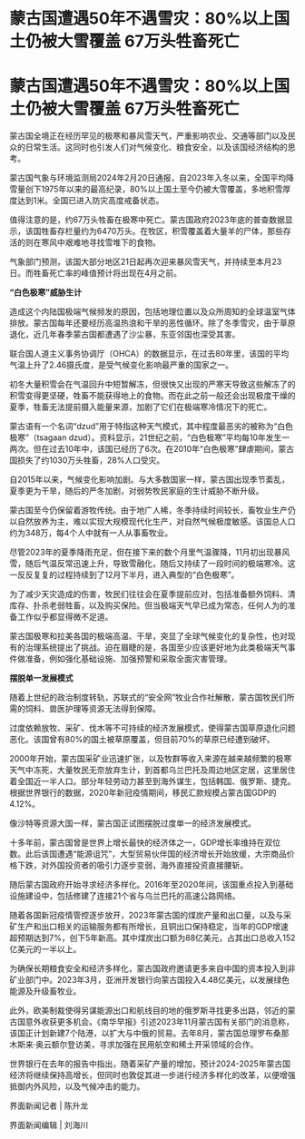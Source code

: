 # 蒙古国遭遇50年不遇雪灾：80%以上国土仍被大雪覆盖 67万头牲畜死亡

# 蒙古国遭遇50年不遇雪灾：80%以上国土仍被大雪覆盖 67万头牲畜死亡

蒙古国全境正在经历罕见的极寒和暴风雪天气，严重影响农业、交通等部门以及民众的日常生活。这同时也引发人们对气候变化、粮食安全，以及该国经济结构的思考。

蒙古国气象与环境监测局2024年2月20日通报，自2023年入冬以来，全国平均降雪量创下1975年以来的最高纪录，80%以上国土至今仍被大雪覆盖，多地积雪厚度达到1米。全国已进入防灾高度戒备状态。

值得注意的是，约67万头牲畜在极寒中死亡。蒙古国政府2023年底的普查数据显示，该国牲畜存栏量约为6470万头。在牧区，积雪覆盖着大量羊的尸体，那些存活的则在寒风中艰难地寻找雪堆下的食物。

气象部门预测，该国大部分地区21日起再次迎来暴风雪天气，并持续至本月23日。而牲畜死亡率的峰值预计将出现在4月之前。

**“白色极寒”威胁生计**

造成这个内陆国极端气候频发的原因，包括地理位置以及众所周知的全球温室气体排放。蒙古国每年还要经历高温热浪和干旱的恶性循环。除了冬季雪灾，由于草原退化，近几年春季蒙古国都遭遇了沙尘暴，东亚邻国也深受其害。

联合国人道主义事务协调厅（OHCA）的数据显示，在过去80年里，该国的平均气温上升了2.46摄氏度，是受气候变化影响最严重的国家之一。

初冬大量积雪会在气温回升中短暂解冻，但很快又出现的严寒天导致这些解冻了的积雪变得更坚硬，牲畜不能获得地上的食物。而在此之前一般还会出现极度干燥的夏季，牲畜无法提前摄入能量来源，加剧了它们在极端寒冷情况下的死亡。

蒙古语有一个名词“dzud”用于特指这种天气模式，其中程度最恶劣的被称为“白色极寒”（tsagaan
dzud）。资料显示，21世纪之前，“白色极寒”平均每10年发生一两次。但在过去10年中，该国已经历了6次。在2010年“白色极寒”肆虐期间，蒙古国损失了约1030万头牲畜，28%人口受灾。

自2015年以来，气候变化影响加剧。与大多数国家一样，蒙古国出现季节紊乱，夏季更为干旱，随后的严冬加剧，对弱势牧民家庭的生计威胁不断升级。

蒙古国至今仍保留着游牧传统。由于地广人稀，冬季持续时间较长，畜牧业生产仍以自然放养为主，难以实现大规模现代化生产，对自然气候极度敏感。该国总人口约为348万，每4个人中就有一人从事畜牧业。

尽管2023年的夏季降雨充足，但在接下来的数个月里气温骤降，11月初出现暴风雪，随后气温反常迅速上升，导致雪融化，随后又持续了一段时间的极端寒冷。这一反反复复的过程持续到了12月下半月，进入典型的“白色极寒”。

为了减少天灾造成的伤害，牧民们往往会在夏季提前应对，包括准备额外饲料、清库存、扑杀老弱牲畜，以及购买保险。但当极端天气早已成为常态，任何人为的准备工作似乎都显得微不足道。

蒙古国极寒和拉美各国的极端高温、干旱，突显了全球气候变化的复杂性，也对现有的治理系统提出了挑战。迫在眉睫的是，各国至少应该更好地为此类极端天气事件做准备，例如强化基础设施、加强预警和采取全面灾害管理。

**摆脱单一发展模式**

随着上世纪的政治制度转轨，苏联式的“安全网”牧业合作社解散，蒙古国牧民们所需的饲料、兽医护理等资源无法得到保障。

过度依赖放牧、采矿、伐木等不可持续的经济发展模式，使得蒙古国草原退化问题恶化。该国曾有80%的国土被草原覆盖，但目前70%的草原已经遭到破坏。

2000年开始，蒙古国采矿业迅速扩张，以及牧群等收入来源在越来越频繁的极寒天气中冻死，大量牧民无奈放弃生计，到首都乌兰巴托及周边地区定居，这里居住着全国近一半人口。部分年轻劳动力甚至到海外谋生，包括韩国、俄罗斯、捷克。根据世界银行的数据，2020年新冠疫情期间，移民汇款规模占蒙古国GDP的4.12%。

像沙特等资源大国一样，蒙古国正试图摆脱过度单一的经济发展模式。

十多年前，蒙古国曾是世界上增长最快的经济体之一，GDP增长率维持在双位数。此后该国遭遇“能源诅咒”，大型贸易伙伴国的经济增长开始放缓，大宗商品价格下跌，对外国投资者的吸引力逐步变弱，海外直接投资直接腰斩。

随后蒙古国政府开始寻求经济多样化。2016年至2020年间，该国重点投入到基础设施建设中，包括修建了连接21个省与乌兰巴托的高速公路网络。

随着各国新冠疫情管控逐步放开，2023年蒙古国的煤炭产量和出口量，以及与采矿生产和出口相关的运输服务都有所增长，且铜出口保持稳定，当年的GDP增速超预期达到7%，创下5年新高。其中煤炭出口额为88亿美元，占其出口总收入152亿美元的一半以上。

为确保长期粮食安全和经济多样化，蒙古国政府邀请更多来自中国的资本投入到非矿业部门中。2023年3月，亚洲开发银行向蒙古国投入4.48亿美元，以发展绿色能源及升级畜牧业。

此外，欧美制裁使得另谋能源出口和航线目的地的俄罗斯寻找更多出路，邻近的蒙古国意外收获更多机会。《南华早报》引述2023年11月蒙古国有关部门的消息称，该国正计划新建7个陆港，以扩大与中俄的贸易。去年8月，蒙古国总理罗布桑那木斯来·奥云额尔登访美，寻求加强在民用航空和稀土开采领域的合作。

世界银行在去年的报告中指出，随着采矿产量的增加，预计2024-2025年蒙古国经济将继续保持高增长，但同时也敦促其进一步进行经济多样化的改革，以便增强抵御内外风险，以及气候冲击的能力。

界面新闻记者 | 陈升龙

界面新闻编辑 | 刘海川


